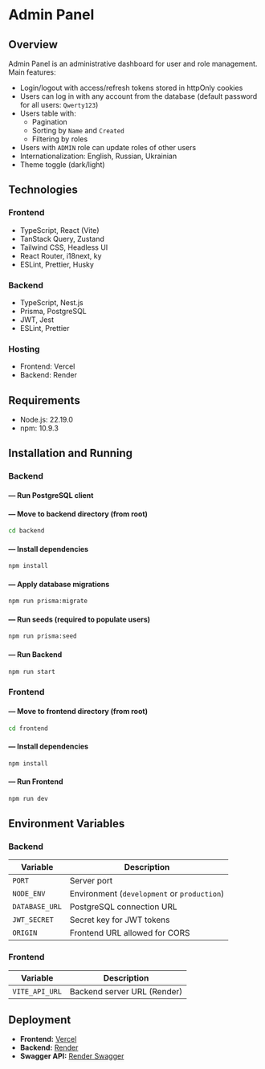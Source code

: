 # Admin Panel

## Overview
Admin Panel is an administrative dashboard for user and role management.  
Main features:
- Login/logout with access/refresh tokens stored in httpOnly cookies
- Users can log in with any account from the database (default password for all users: `Qwerty123`)
- Users table with:
    - Pagination
    - Sorting by `Name` and `Created`
    - Filtering by roles
- Users with `ADMIN` role can update roles of other users
- Internationalization: English, Russian, Ukrainian
- Theme toggle (dark/light)

## Technologies

### Frontend
- TypeScript, React (Vite)
- TanStack Query, Zustand
- Tailwind CSS, Headless UI
- React Router, i18next, ky
- ESLint, Prettier, Husky

### Backend
- TypeScript, Nest.js
- Prisma, PostgreSQL
- JWT, Jest
- ESLint, Prettier

### Hosting
- Frontend: Vercel
- Backend: Render

## Requirements
- Node.js: 22.19.0
- npm: 10.9.3

## Installation and Running

### Backend

#### — Run PostgreSQL client

#### — Move to backend directory (from root)
```bash
cd backend
```

#### — Install dependencies
```bash
npm install
```

#### — Apply database migrations
```bash
npm run prisma:migrate
```

#### — Run seeds (required to populate users)
```bash
npm run prisma:seed
```

#### — Run Backend
```bash
npm run start
```

### Frontend

#### — Move to frontend directory (from root)
```bash
cd frontend
```

#### — Install dependencies
```bash
npm install
```

#### — Run Frontend
```bash
npm run dev
```

## Environment Variables

### Backend
| Variable       | Description |
|----------------|-------------|
| `PORT`         | Server port |
| `NODE_ENV`     | Environment (`development` or `production`) |
| `DATABASE_URL` | PostgreSQL connection URL |
| `JWT_SECRET`   | Secret key for JWT tokens |
| `ORIGIN`       | Frontend URL allowed for CORS |

### Frontend
| Variable        | Description |
|-----------------|-------------|
| `VITE_API_URL`  | Backend server URL (Render) |

## Deployment

- **Frontend:** [Vercel](#)
- **Backend:** [Render](#)
- **Swagger API:** [Render Swagger](#)  
